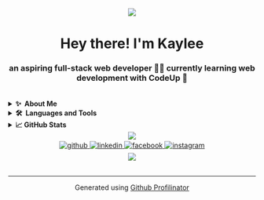 <div align="center">
<img src="https://media.giphy.com/media/N5B19awm2YvwMwf8JE/giphy.gif" align="center" style="width: 85%" />
</div>  

<h1 align="center"></a>Hey there! I'm Kaylee</h1>

### <div align="center">an aspiring full-stack web developer 👩‍💻 currently learning web development with CodeUp 🚀</div>  
<br>
  
<details>
  <summary><b>✨&nbsp;&nbsp;About&nbsp;Me</b></summary>

  <br/>

- 🌎 Living in Dallas, TX  
  

- 🌱 I’m currently learning JavaScript, HTML, and CSS  
  

- 💬 Ask me about travel, video games, or D&D   
  

- 🍍 Fun fact: I love pineapple pizza (and I'll die on this hill)  
<br>
</details>

<details>
  <summary><b>🛠️&nbsp;&nbsp;Languages&nbsp;and&nbsp;Tools</b></summary>
  <br/>
  <p align="center"> <a href="https://developer.mozilla.org/en-US/docs/Web/JavaScript" target="_blank" rel="noreferrer"> <img src="https://raw.githubusercontent.com/devicons/devicon/master/icons/javascript/javascript-original.svg" alt="javascript" width="80" height="80"/> </a> <a href="https://www.mysql.com/" target="_blank" rel="noreferrer"> <a href="https://www.w3schools.com/css/" target="_blank" rel="noreferrer"> <img src="https://raw.githubusercontent.com/devicons/devicon/master/icons/css3/css3-original-wordmark.svg" alt="css3" width="80" height="80"/> </a> <a href="https://www.w3.org/html/" target="_blank" rel="noreferrer"> <img src="https://raw.githubusercontent.com/devicons/devicon/master/icons/html5/html5-original-wordmark.svg" alt="html5" width="80" height="80"/> </a> <a href="https://www.adobe.com/in/products/illustrator.html" target="_blank" rel="noreferrer"> <img src="https://www.vectorlogo.zone/logos/adobe_illustrator/adobe_illustrator-icon.svg" alt="illustrator" width="40" height="40"/> </a> <a href="https://www.java.com" target="_blank" rel="noreferrer"> <img src="https://raw.githubusercontent.com/devicons/devicon/master/icons/java/java-original.svg" alt="java" width="80" height="80"/> </a> <a href="https://spring.io/" target="_blank" rel="noreferrer"> <img src="https://www.vectorlogo.zone/logos/springio/springio-icon.svg" alt="spring" width="80" height="80"/> <img src="https://raw.githubusercontent.com/devicons/devicon/master/icons/mysql/mysql-original-wordmark.svg" alt="mysql" width="80" height="80"/> </a> <a href="https://www.photoshop.com/en" target="_blank" rel="noreferrer"> <img src="https://raw.githubusercontent.com/devicons/devicon/master/icons/photoshop/photoshop-line.svg" alt="photoshop" width="80" height="80"/> </a> </a> </p>  
  
  <div align="center"><br>
<img src="https://media.giphy.com/media/ZDTbix65Me1YDNLDF3/giphy.gif" align="center" style="width: 60%" />
</div>  
</details>  

<details>
<summary><b>📈 GitHub Stats</b></summary><br>
<div align="center"><img src="https://github-readme-stats.vercel.app/api?username=kayleechristine&show_icons=true&count_private=true&hide_border=true" align="center" style="width: 70%" /></div>  
</details>

<div align="center"><img src="https://spotify-github-profile.vercel.app/api/view?uid=1249258769&cover_image=true&theme=default&show_offline=false" style="width: 25%" /></div>  

<div align="center">
<a href="https://github.com/kayleechristine" target="_blank">
<img src=https://img.shields.io/badge/github-%2324292e.svg?&style=for-the-badge&logo=github&logoColor=white alt=github style="margin-bottom: 5px;" />
</a>
<a href="https://linkedin.com/in/kaylee-morris-5b8414236" target="_blank">
<img src=https://img.shields.io/badge/linkedin-%231E77B5.svg?&style=for-the-badge&logo=linkedin&logoColor=white alt=linkedin style="margin-bottom: 5px;" />
</a>
<a href="https://www.facebook.com/kayleechristinemorris" target="_blank">
<img src=https://img.shields.io/badge/facebook-%232E87FB.svg?&style=for-the-badge&logo=facebook&logoColor=white alt=facebook style="margin-bottom: 5px;" />
</a>
<a href="https://instagram.com/kaylee.christine" target="_blank">
<img src=https://img.shields.io/badge/instagram-%23000000.svg?&style=for-the-badge&logo=instagram&logoColor=white alt=instagram style="margin-bottom: 5px;" />
</a>  
</div>  

<div align="center">
<img src="https://komarev.com/ghpvc/?username=kayleechristine&&style=flat-square" align="center" />
</div>  

<div align="center"></div>
<br />

----
<div align="center">Generated using <a href="https://profilinator.rishav.dev/" target="_blank">Github Profilinator</a></div>
